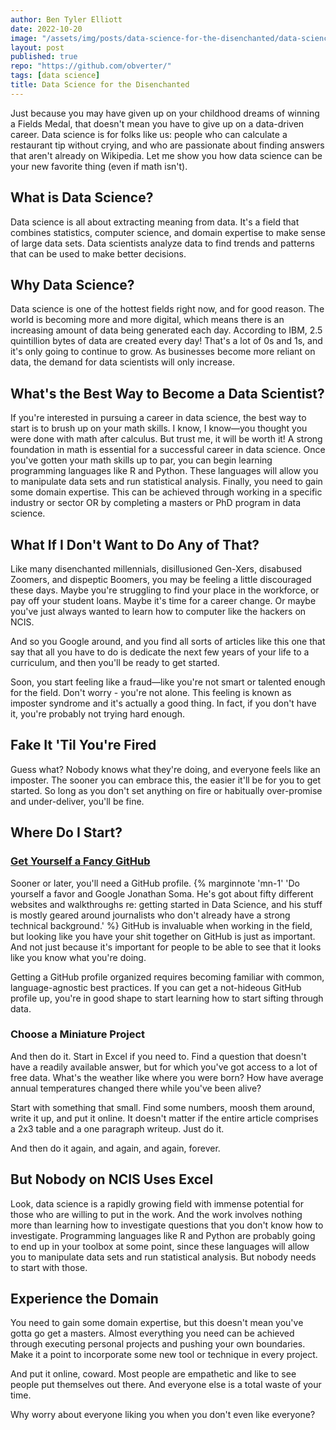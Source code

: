```yaml
---
author: Ben Tyler Elliott
date: 2022-10-20
image: "/assets/img/posts/data-science-for-the-disenchanted/data-science-for-the-disenchanted.jpeg"
layout: post
published: true
repo: "https://github.com/obverter/"
tags: [data science]
title: Data Science for the Disenchanted
---
```


Just because you may have given up on your childhood dreams of winning a Fields Medal, that doesn't mean you have to give up on a data-driven career. Data science is for folks like us: people who can calculate a restaurant tip without crying, and who are passionate about finding answers that aren't already on Wikipedia. Let me show you how data science can be your new favorite thing (even if math isn't).

<!--more-->

## What is Data Science?

Data science is all about extracting meaning from data. It's a field that combines statistics, computer science, and domain expertise to make sense of large data sets. Data scientists analyze data to find trends and patterns that can be used to make better decisions.

## Why Data Science?

Data science is one of the hottest fields right now, and for good reason. The world is becoming more and more digital, which means there is an increasing amount of data being generated each day. According to IBM, 2.5 quintillion bytes of data are created every day! That's a lot of 0s and 1s, and it's only going to continue to grow. As businesses become more reliant on data, the demand for data scientists will only increase.

## What's the Best Way to Become a Data Scientist?

If you're interested in pursuing a career in data science, the best way to start is to brush up on your math skills. I know, I know—you thought you were done with math after calculus. But trust me, it will be worth it! A strong foundation in math is essential for a successful career in data science. Once you've gotten your math skills up to par, you can begin learning programming languages like R and Python. These languages will allow you to manipulate data sets and run statistical analysis. Finally, you need to gain some domain expertise. This can be achieved through working in a specific industry or sector OR by completing a masters or PhD program in data science.

## What If I Don't Want to Do Any of That?

Like many disenchanted millennials, disillusioned Gen-Xers, disabused Zoomers, and dispeptic Boomers, you may be feeling a little discouraged these days. Maybe you're struggling to find your place in the workforce, or pay off your student loans. Maybe it's time for a career change. Or maybe you've just always wanted to learn how to computer like the hackers on NCIS.

And so you Google around, and you find all sorts of articles like this one that say that all you have to do is dedicate the next few years of your life to a curriculum, and then you'll be ready to get started.

Soon, you start feeling like a fraud—like you're not smart or talented enough for the field. Don't worry - you're not alone. This feeling is known as imposter syndrome and it's actually a good thing. In fact, if you don't have it, you're probably not trying hard enough.

## Fake It 'Til You're Fired

Guess what? Nobody knows what they're doing, and everyone feels like an imposter. The sooner you can embrace this, the easier it'll be for you to get started. So long as you don't set anything on fire or habitually over-promise and under-deliver, you'll be fine.

## Where Do I Start?

### [Get Yourself a Fancy GitHub](https://jonathansoma.com/fancy-github/)

Sooner or later, you'll need a GitHub profile. {% marginnote 'mn-1' 'Do yourself a favor and Google Jonathan Soma. He's got about fifty different websites and walkthroughs re: getting started in Data Science, and his stuff is mostly geared around journalists who don't already have a strong technical background.' %} GitHub is invaluable when working in the field, but looking like you have your shit together on GitHub is just as important. And not just because it's important for people to be able to see that it looks like you know what you're doing.

Getting a GitHub profile organized requires becoming familiar with common, language-agnostic best practices. If you can get a not-hideous GitHub profile up, you're in good shape to start learning how to start sifting through data.

### Choose a Miniature Project

And then do it. Start in Excel if you need to. Find a question that doesn't have a readily available answer, but for which you've got access to a lot of free data. What's the weather like where you were born? How have average annual temperatures changed there while you've been alive?

Start with something that small. Find some numbers, moosh them around, write it up, and put it online. It doesn't matter if the entire article comprises a 2x3 table and a one paragraph writeup. Just do it.

And then do it again, and again, and again, forever.

## But Nobody on NCIS Uses Excel

Look, data science is a rapidly growing field with immense potential for those who are willing to put in the work. And the work involves nothing more than learning how to investigate questions that you don't know how to investigate. Programming languages like R and Python are probably going to end up in your toolbox at some point, since these languages will allow you to manipulate data sets and run statistical analysis. But nobody needs to start with those.

## Experience the Domain

You need to gain some domain expertise, but this doesn't mean you've gotta go get a masters. Almost everything you need can be achieved through executing personal projects and pushing your own boundaries. Make it a point to incorporate some new tool or technique in every project.

And put it online, coward. Most people are empathetic and like to see people put themselves out there. And everyone else is a total waste of your time.

Why worry about everyone liking you when you don't even like everyone?
